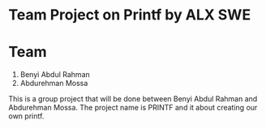 # Team Project on Printf by ALX SWE
# Team
1. Benyi Abdul Rahman
2. Abdurehman Mossa

This is a group project that will be done between Benyi Abdul Rahman and Abdurehman Mossa.
The project name is PRINTF and it about creating our own printf.
